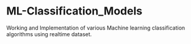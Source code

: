 # ML-Classification_Models
Working and Implementation of various Machine learning classification algorithms using realtime dataset.
